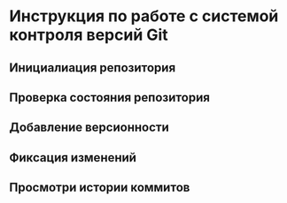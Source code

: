 # **Инструкция по работе с системой контроля версий Git**

## Инициалиация репозитория

## Проверка состояния репозитория 

## Добавление версионности 

## Фиксация изменений

## Просмотри истории коммитов